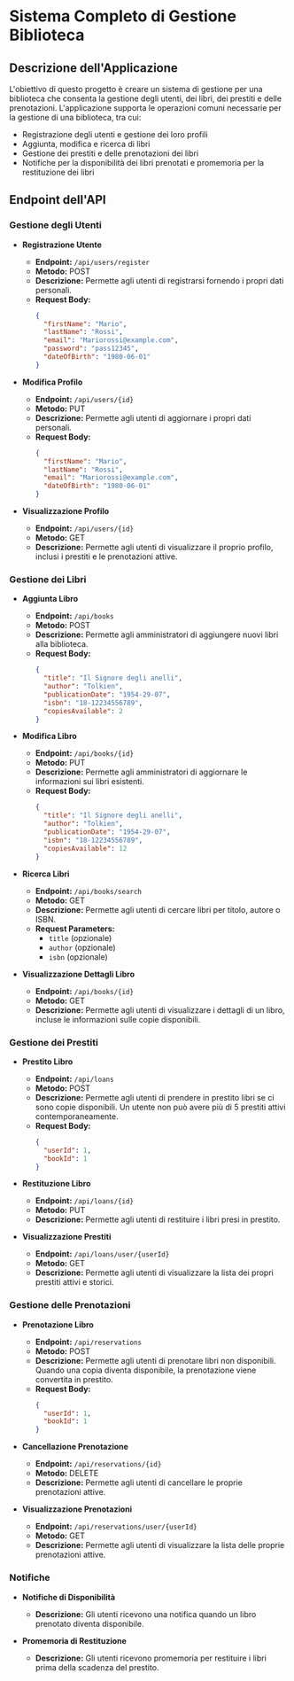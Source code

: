 # Sistema Completo di Gestione Biblioteca

## Descrizione dell'Applicazione


L'obiettivo di questo progetto è creare un sistema di gestione per una biblioteca che consenta la gestione degli utenti, dei libri, dei prestiti e delle prenotazioni. L'applicazione supporta le operazioni comuni necessarie per la gestione di una biblioteca, tra cui:

- Registrazione degli utenti e gestione dei loro profili
- Aggiunta, modifica e ricerca di libri
- Gestione dei prestiti e delle prenotazioni dei libri
- Notifiche per la disponibilità dei libri prenotati e promemoria per la restituzione dei libri

## Endpoint dell'API

### Gestione degli Utenti

- **Registrazione Utente**
  - **Endpoint:** `/api/users/register`
  - **Metodo:** POST
  - **Descrizione:** Permette agli utenti di registrarsi fornendo i propri dati personali.
  - **Request Body:**
    ```json
    {
      "firstName": "Mario",
      "lastName": "Rossi",
      "email": "Mariorossi@example.com",
      "password": "pass12345",
      "dateOfBirth": "1980-06-01"
    }
    ```

- **Modifica Profilo**
  - **Endpoint:** `/api/users/{id}`
  - **Metodo:** PUT
  - **Descrizione:** Permette agli utenti di aggiornare i propri dati personali.
  - **Request Body:**
    ```json
    {
      "firstName": "Mario",
      "lastName": "Rossi",
      "email": "Mariorossi@example.com",
      "dateOfBirth": "1980-06-01"
    }
    ```

- **Visualizzazione Profilo**
  - **Endpoint:** `/api/users/{id}`
  - **Metodo:** GET
  - **Descrizione:** Permette agli utenti di visualizzare il proprio profilo, inclusi i prestiti e le prenotazioni attive.

### Gestione dei Libri

- **Aggiunta Libro**
  - **Endpoint:** `/api/books`
  - **Metodo:** POST
  - **Descrizione:** Permette agli amministratori di aggiungere nuovi libri alla biblioteca.
  - **Request Body:**
    ```json
    {
      "title": "Il Signore degli anelli",
      "author": "Tolkien",
      "publicationDate": "1954-29-07",
      "isbn": "18-12234556789",
      "copiesAvailable": 2
    }
    ```

- **Modifica Libro**
  - **Endpoint:** `/api/books/{id}`
  - **Metodo:** PUT
  - **Descrizione:** Permette agli amministratori di aggiornare le informazioni sui libri esistenti.
  - **Request Body:**
    ```json
    {
      "title": "Il Signore degli anelli",
      "author": "Tolkien",
      "publicationDate": "1954-29-07",
      "isbn": "18-12234556789",
      "copiesAvailable": 12
    }
    ```

- **Ricerca Libri**
  - **Endpoint:** `/api/books/search`
  - **Metodo:** GET
  - **Descrizione:** Permette agli utenti di cercare libri per titolo, autore o ISBN.
  - **Request Parameters:**
    - `title` (opzionale)
    - `author` (opzionale)
    - `isbn` (opzionale)

- **Visualizzazione Dettagli Libro**
  - **Endpoint:** `/api/books/{id}`
  - **Metodo:** GET
  - **Descrizione:** Permette agli utenti di visualizzare i dettagli di un libro, incluse le informazioni sulle copie disponibili.

### Gestione dei Prestiti

- **Prestito Libro**
  - **Endpoint:** `/api/loans`
  - **Metodo:** POST
  - **Descrizione:** Permette agli utenti di prendere in prestito libri se ci sono copie disponibili. Un utente non può avere più di 5 prestiti attivi contemporaneamente.
  - **Request Body:**
    ```json
    {
      "userId": 1,
      "bookId": 1
    }
    ```

- **Restituzione Libro**
  - **Endpoint:** `/api/loans/{id}`
  - **Metodo:** PUT
  - **Descrizione:** Permette agli utenti di restituire i libri presi in prestito.

- **Visualizzazione Prestiti**
  - **Endpoint:** `/api/loans/user/{userId}`
  - **Metodo:** GET
  - **Descrizione:** Permette agli utenti di visualizzare la lista dei propri prestiti attivi e storici.

### Gestione delle Prenotazioni

- **Prenotazione Libro**
  - **Endpoint:** `/api/reservations`
  - **Metodo:** POST
  - **Descrizione:** Permette agli utenti di prenotare libri non disponibili. Quando una copia diventa disponibile, la prenotazione viene convertita in prestito.
  - **Request Body:**
    ```json
    {
      "userId": 1,
      "bookId": 1
    }
    ```

- **Cancellazione Prenotazione**
  - **Endpoint:** `/api/reservations/{id}`
  - **Metodo:** DELETE
  - **Descrizione:** Permette agli utenti di cancellare le proprie prenotazioni attive.

- **Visualizzazione Prenotazioni**
  - **Endpoint:** `/api/reservations/user/{userId}`
  - **Metodo:** GET
  - **Descrizione:** Permette agli utenti di visualizzare la lista delle proprie prenotazioni attive.

### Notifiche

- **Notifiche di Disponibilità**
  - **Descrizione:** Gli utenti ricevono una notifica quando un libro prenotato diventa disponibile.

- **Promemoria di Restituzione**
  - **Descrizione:** Gli utenti ricevono promemoria per restituire i libri prima della scadenza del prestito.
 
 
